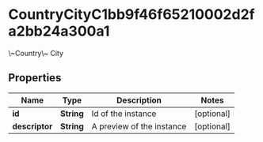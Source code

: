 

# CountryCityC1bb9f46f65210002d2fa2bb24a300a1

\\~Country\\~ City

## Properties

| Name | Type | Description | Notes |
|------------ | ------------- | ------------- | -------------|
|**id** | **String** | Id of the instance |  [optional] |
|**descriptor** | **String** | A preview of the instance |  [optional] |



